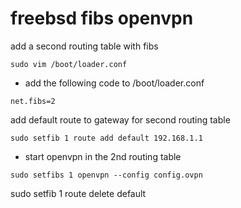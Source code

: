 # freebsd fibs openvpn

add a second routing table with fibs

```
sudo vim /boot/loader.conf
```

* add the following code to /boot/loader.conf

```
net.fibs=2
```

add default route to gateway for second routing table

```
sudo setfib 1 route add default 192.168.1.1
```

* start openvpn in the 2nd routing table

```
sudo setfibs 1 openvpn --config config.ovpn
```


sudo setfib 1 route delete default 
